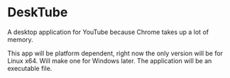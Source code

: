 # DeskTube
A desktop application for YouTube because Chrome takes up a lot of memory. 

This app will be platform dependent, right now the only version will be for Linux x64. Will make one for Windows later. The application will be an executable file.
